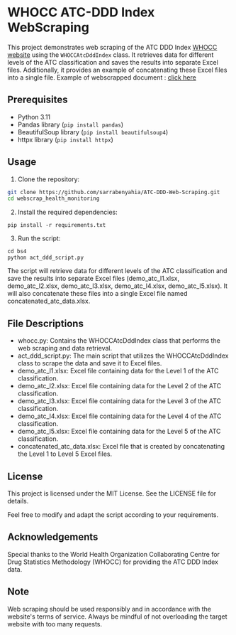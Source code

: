 # WHOCC ATC-DDD Index WebScraping

This project demonstrates web scraping of the ATC DDD Index [WHOCC website](https://www.whocc.no/atc_ddd_index/) using the `WHOCCAtcDddIndex` class. It retrieves data for different levels of the ATC classification and saves the results into separate Excel files. Additionally, it provides an example of concatenating these Excel files into a single file.
Example of webscrapped document : [click here](https://docs.google.com/spreadsheets/d/1RE7a83teynha3RfWXmQJroAWBkS9KM7B/edit?usp=sharing&ouid=104308617428381034686&rtpof=true&sd=true)

## Prerequisites

- Python 3.11
- Pandas library (`pip install pandas`)
- BeautifulSoup library (`pip install beautifulsoup4`)
- httpx library (`pip install httpx`)

## Usage

1. Clone the repository:

````bash
git clone https://github.com/sarrabenyahia/ATC-DDD-Web-Scraping.git
cd webscrap_health_monitoring
````

2. Install the required dependencies:
````
pip install -r requirements.txt
````

3. Run the script:

````
cd bs4
python act_ddd_script.py
````

The script will retrieve data for different levels of the ATC classification and save the results into separate Excel files (demo_atc_l1.xlsx, demo_atc_l2.xlsx, demo_atc_l3.xlsx, demo_atc_l4.xlsx, demo_atc_l5.xlsx). It will also concatenate these files into a single Excel file named concatenated_atc_data.xlsx.

## File Descriptions
- whocc.py: Contains the WHOCCAtcDddIndex class that performs the web scraping and data retrieval.
- act_ddd_script.py: The main script that utilizes the WHOCCAtcDddIndex class to scrape the data and save it to Excel files.
- demo_atc_l1.xlsx: Excel file containing data for the Level 1 of the ATC classification.
- demo_atc_l2.xlsx: Excel file containing data for the Level 2 of the ATC classification.
- demo_atc_l3.xlsx: Excel file containing data for the Level 3 of the ATC classification.
- demo_atc_l4.xlsx: Excel file containing data for the Level 4 of the ATC classification.
- demo_atc_l5.xlsx: Excel file containing data for the Level 5 of the ATC classification.
- concatenated_atc_data.xlsx: Excel file that is created by concatenating the Level 1 to Level 5 Excel files.

## License
This project is licensed under the MIT License. See the LICENSE file for details.

Feel free to modify and adapt the script according to your requirements.

## Acknowledgements
Special thanks to the World Health Organization Collaborating Centre for Drug Statistics Methodology (WHOCC) for providing the ATC DDD Index data.

## Note
Web scraping should be used responsibly and in accordance with the website's terms of service. Always be mindful of not overloading the target website with too many requests.


